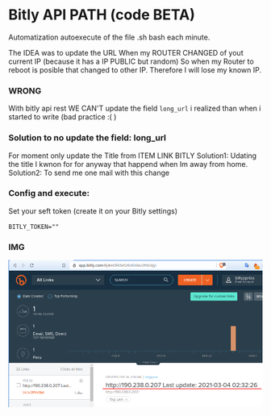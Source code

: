 # Bitly API PATH (code BETA)

Automatization autoexecute of the file .sh bash each minute.


The IDEA was to update the URL When my ROUTER CHANGED of yout current IP (because it has a IP PUBLIC but random)
So when my Router to reboot is posible that changed to other IP. Therefore I will lose my known IP.


### WRONG

With bitly api rest  WE CAN'T update the field `long_url`
i realized than when i started to write (bad practice :( )


### Solution to no update the field: long_url

For moment only update the Title from ITEM LINK BITLY
Solution1: Udating the title I kwnon for for anyway that happend when Im away from home.
Solution2: To send me one mail  with this change


### Config and execute:

Set your seft token (create it on your Bitly settings)

    BITLY_TOKEN=""

### IMG

![Ref Image BITLY URL UPDATE](README/README.png)

